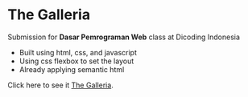 # The Galleria

Submission for **Dasar Pemrograman Web** class at Dicoding Indonesia

- Built using html, css, and javascript
- Using css flexbox to set the layout
- Already applying semantic html

Click here to see it [The Galleria](https://hifkiyuda.github.io/the-galleria/).
